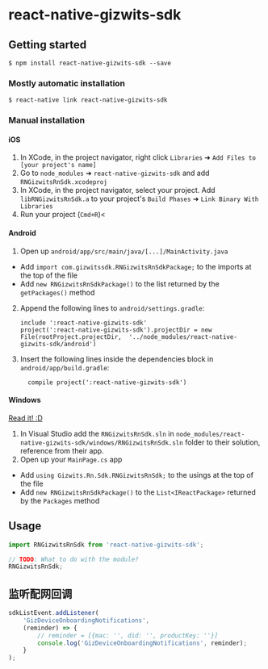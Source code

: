 
# react-native-gizwits-sdk

## Getting started

`$ npm install react-native-gizwits-sdk --save`

### Mostly automatic installation

`$ react-native link react-native-gizwits-sdk`

### Manual installation


#### iOS

1. In XCode, in the project navigator, right click `Libraries` ➜ `Add Files to [your project's name]`
2. Go to `node_modules` ➜ `react-native-gizwits-sdk` and add `RNGizwitsRnSdk.xcodeproj`
3. In XCode, in the project navigator, select your project. Add `libRNGizwitsRnSdk.a` to your project's `Build Phases` ➜ `Link Binary With Libraries`
4. Run your project (`Cmd+R`)<

#### Android

1. Open up `android/app/src/main/java/[...]/MainActivity.java`
  - Add `import com.gizwitssdk.RNGizwitsRnSdkPackage;` to the imports at the top of the file
  - Add `new RNGizwitsRnSdkPackage()` to the list returned by the `getPackages()` method
2. Append the following lines to `android/settings.gradle`:
  	```
  	include ':react-native-gizwits-sdk'
  	project(':react-native-gizwits-sdk').projectDir = new File(rootProject.projectDir, 	'../node_modules/react-native-gizwits-sdk/android')
  	```
3. Insert the following lines inside the dependencies block in `android/app/build.gradle`:
  	```
      compile project(':react-native-gizwits-sdk')
  	```

#### Windows
[Read it! :D](https://github.com/ReactWindows/react-native)

1. In Visual Studio add the `RNGizwitsRnSdk.sln` in `node_modules/react-native-gizwits-sdk/windows/RNGizwitsRnSdk.sln` folder to their solution, reference from their app.
2. Open up your `MainPage.cs` app
  - Add `using Gizwits.Rn.Sdk.RNGizwitsRnSdk;` to the usings at the top of the file
  - Add `new RNGizwitsRnSdkPackage()` to the `List<IReactPackage>` returned by the `Packages` method


## Usage
```javascript
import RNGizwitsRnSdk from 'react-native-gizwits-sdk';

// TODO: What to do with the module?
RNGizwitsRnSdk;
```
  

## 监听配网回调

```javascript
sdkListEvent.addListener(
	'GizDeviceOnboardingNotifications',
	(reminder) => {
		// reminder = [{mac: '', did: '', productKey: ''}]
		console.log('GizDeviceOnboardingNotifications', reminder);
	}
);
```